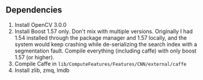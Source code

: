 Dependencies
------------

1. Install OpenCV 3.0.0
2. Install Boost 1.57 only. Don't mix with multiple versions. Originally I had 1.54 installed through the package manager and 1.57 locally, and the system would keep crashing while de-serializing the search index with a segmentation fault. Compile everything (including caffe) with only boost 1.57 (or higher). 
3. Compile Caffe in `lib/ComputeFeatures/Features/CNN/external/caffe`
4. Install zlib, zmq, lmdb
